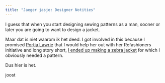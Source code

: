 ```yaml
---
title: "Jaeger jasje: Designer Notities"
---
```


I guess that when you start designing sewing patterns as a man, sooner or later you are going to want to design a jacket.

Maar dat is niet waarom ik het deed. I got involved in this because I promised [Portia Lawrie](https://www.instagram.com/portialawrie/) that I would help her out with her Refashioners initiative and long story short, [I ended up making a zebra jacket](/blog/the-refashioners-2017/) for which I obviously needed a pattern.


Dus hier is het.

joost

